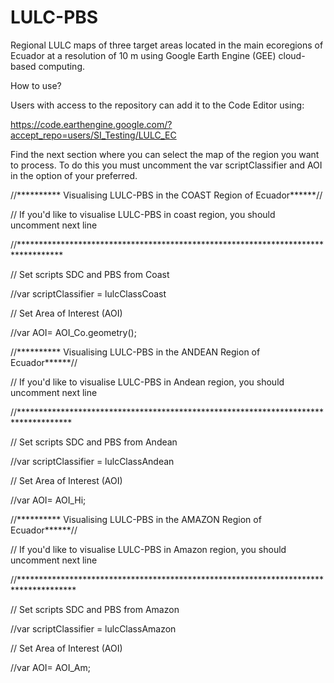 # LULC-PBS
Regional LULC maps of three target areas located in the main ecoregions of Ecuador at a resolution of 10 m using Google Earth Engine (GEE) cloud-based computing. 

How to use?

Users with access to the repository can add it to the Code Editor using:

https://code.earthengine.google.com/?accept_repo=users/SI_Testing/LULC_EC

Find the next section where you can select the map of the region you want to process. 
To do this you must uncomment the var scriptClassifier and AOI in the option of your preferred.

//********** Visualising LULC-PBS in the COAST Region of Ecuador******//

// If you'd like to visualise LULC-PBS in coast region, you should uncomment next line 

//**********************************************************************************

// Set scripts SDC and PBS from Coast

//var scriptClassifier = lulcClassCoast

// Set Area of Interest (AOI)

//var AOI= AOI_Co.geometry(); 










//********** Visualising LULC-PBS in the ANDEAN Region of Ecuador******//

// If you'd like to visualise LULC-PBS in Andean region, you should uncomment next line 

//************************************************************************************

// Set scripts SDC and PBS from Andean

//var scriptClassifier = lulcClassAndean

// Set Area of Interest (AOI)

//var AOI= AOI_Hi; 









//********** Visualising LULC-PBS in the AMAZON Region of Ecuador******//

// If you'd like to visualise LULC-PBS in Amazon region, you should uncomment next line 

//*************************************************************************************

// Set scripts SDC and PBS from Amazon

//var scriptClassifier = lulcClassAmazon

// Set Area of Interest (AOI)

//var AOI= AOI_Am; 

